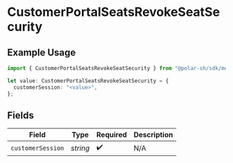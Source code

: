 # CustomerPortalSeatsRevokeSeatSecurity

## Example Usage

```typescript
import { CustomerPortalSeatsRevokeSeatSecurity } from "@polar-sh/sdk/models/operations/customerportalseatsrevokeseat.js";

let value: CustomerPortalSeatsRevokeSeatSecurity = {
  customerSession: "<value>",
};
```

## Fields

| Field              | Type               | Required           | Description        |
| ------------------ | ------------------ | ------------------ | ------------------ |
| `customerSession`  | *string*           | :heavy_check_mark: | N/A                |
